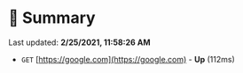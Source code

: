 # 📖 Summary
Last updated: **2/25/2021, 11:58:26 AM**

- `GET` [https://google.com](https://google.com) - **Up** (112ms)
